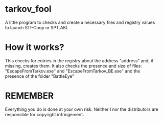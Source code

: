 # tarkov_fool
A little program to checks and create a necessary files and registry  values to launch SIT-Coop or SPT.AKI.

# How it works?
This checks for entries in the registry about the address "address" and, if missing, creates them. It also checks the presence and size of files: "EscapeFromTarkov.exe" and "EscapeFromTarkov_BE.exe" and the presence of the folder "BattleEye"

# REMEMBER
Everything you do is done at your own risk. Neither I nor the distributors are responsible for copyright infringement.
